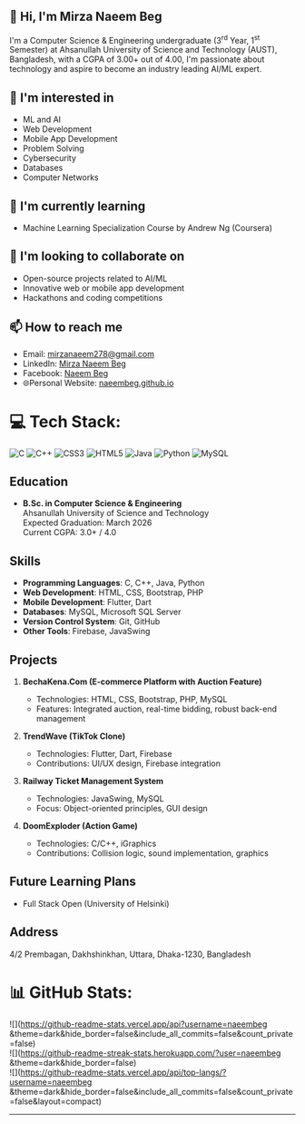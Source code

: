 ## 👋 Hi, I'm Mirza Naeem Beg
I'm a Computer Science & Engineering undergraduate (3<sup>rd</sup> Year, 1<sup>st</sup> Semester) at Ahsanullah University of Science and Technology (AUST), Bangladesh, with a CGPA of 3.00+ out of 4.00, I'm passionate about technology and aspire to become an industry leading AI/ML expert.

## 👀 I'm interested in
- ML and AI
- Web Development
- Mobile App Development
- Problem Solving
- Cybersecurity
- Databases
- Computer Networks

## 🌱 I'm currently learning
- Machine Learning Specialization Course by Andrew Ng (Coursera)

## 💞️ I'm looking to collaborate on
- Open-source projects related to AI/ML
- Innovative web or mobile app development
- Hackathons and coding competitions

## 📫 How to reach me
- Email: mirzanaeem278@gmail.com
- LinkedIn: [Mirza Naeem Beg](https://www.linkedin.com/in/mirza-naeem-beg/)
- Facebook: [Naeem Beg](https://www.facebook.com/mrnimblenaeem/)
- 🌐Personal Website: [naeembeg.github.io](https://naeembeg.github.io)

# 💻 Tech Stack:
![C](https://img.shields.io/badge/c-%2300599C.svg?style=for-the-badge&logo=c&logoColor=white) ![C++](https://img.shields.io/badge/c++-%2300599C.svg?style=for-the-badge&logo=c%2B%2B&logoColor=white) ![CSS3](https://img.shields.io/badge/css3-%231572B6.svg?style=for-the-badge&logo=css3&logoColor=white) ![HTML5](https://img.shields.io/badge/html5-%23E34F26.svg?style=for-the-badge&logo=html5&logoColor=white) ![Java](https://img.shields.io/badge/java-%23ED8B00.svg?style=for-the-badge&logo=openjdk&logoColor=white) ![Python](https://img.shields.io/badge/python-3670A0?style=for-the-badge&logo=python&logoColor=ffdd54) ![MySQL](https://img.shields.io/badge/mysql-4479A1.svg?style=for-the-badge&logo=mysql&logoColor=white)

## Education
- **B.Sc. in Computer Science & Engineering** <br>
  Ahsanullah University of Science and Technology <br>
  Expected Graduation: March 2026 <br>
  Current CGPA: 3.0+ / 4.0

## Skills
- **Programming Languages**: C, C++, Java, Python
- **Web Development**: HTML, CSS, Bootstrap, PHP
- **Mobile Development**: Flutter, Dart
- **Databases**: MySQL, Microsoft SQL Server
- **Version Control System**: Git, GitHub
- **Other Tools**: Firebase, JavaSwing

## Projects
1. **BechaKena.Com (E-commerce Platform with Auction Feature)**
   - Technologies: HTML, CSS, Bootstrap, PHP, MySQL
   - Features: Integrated auction, real-time bidding, robust back-end management

2. **TrendWave (TikTok Clone)**
   - Technologies: Flutter, Dart, Firebase
   - Contributions: UI/UX design, Firebase integration

3. **Railway Ticket Management System**
   - Technologies: JavaSwing, MySQL
   - Focus: Object-oriented principles, GUI design

4. **DoomExploder (Action Game)**
   - Technologies: C/C++, iGraphics
   - Contributions: Collision logic, sound implementation, graphics

## Future Learning Plans
- Full Stack Open (University of Helsinki)

## Address
4/2 Prembagan, Dakhshinkhan, Uttara, Dhaka-1230, Bangladesh

# 📊 GitHub Stats:
![](https://github-readme-stats.vercel.app/api?username=naeembeg &theme=dark&hide_border=false&include_all_commits=false&count_private=false)<br/>
![](https://github-readme-streak-stats.herokuapp.com/?user=naeembeg &theme=dark&hide_border=false)<br/>
![](https://github-readme-stats.vercel.app/api/top-langs/?username=naeembeg &theme=dark&hide_border=false&include_all_commits=false&count_private=false&layout=compact)

---
